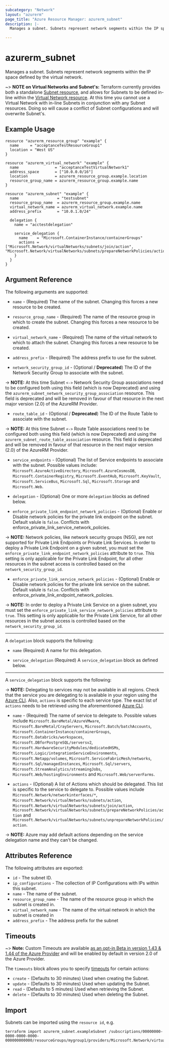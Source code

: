 ```yaml
---
subcategory: "Network"
layout: "azurerm"
page_title: "Azure Resource Manager: azurerm_subnet"
description: |-
  Manages a subnet. Subnets represent network segments within the IP space defined by the virtual network.

---
```


# azurerm_subnet

Manages a subnet. Subnets represent network segments within the IP space defined by the virtual network.

~> **NOTE on Virtual Networks and Subnet's:** Terraform currently
provides both a standalone [Subnet resource](subnet.html), and allows for Subnets to be defined in-line within the [Virtual Network resource](virtual_network.html).
At this time you cannot use a Virtual Network with in-line Subnets in conjunction with any Subnet resources. Doing so will cause a conflict of Subnet configurations and will overwrite Subnet's.

## Example Usage

```hcl
resource "azurerm_resource_group" "example" {
  name     = "acceptanceTestResourceGroup1"
  location = "West US"
}

resource "azurerm_virtual_network" "example" {
  name                = "acceptanceTestVirtualNetwork1"
  address_space       = ["10.0.0.0/16"]
  location            = azurerm_resource_group.example.location
  resource_group_name = azurerm_resource_group.example.name
}

resource "azurerm_subnet" "example" {
  name                 = "testsubnet"
  resource_group_name  = azurerm_resource_group.example.name
  virtual_network_name = azurerm_virtual_network.example.name
  address_prefix       = "10.0.1.0/24"

  delegation {
    name = "acctestdelegation"

    service_delegation {
      name    = "Microsoft.ContainerInstance/containerGroups"
      actions = ["Microsoft.Network/virtualNetworks/subnets/join/action", "Microsoft.Network/virtualNetworks/subnets/prepareNetworkPolicies/action"]
    }
  }
}
```

## Argument Reference

The following arguments are supported:

* `name` - (Required) The name of the subnet. Changing this forces a new resource to be created.

* `resource_group_name` - (Required) The name of the resource group in which to create the subnet. Changing this forces a new resource to be created.

* `virtual_network_name` - (Required) The name of the virtual network to which to attach the subnet. Changing this forces a new resource to be created.

* `address_prefix` - (Required) The address prefix to use for the subnet.

* `network_security_group_id` - (Optional / **Deprecated**) The ID of the Network Security Group to associate with the subnet.

-> **NOTE:** At this time Subnet `<->` Network Security Group associations need to be configured both using this field (which is now Deprecated) and using the `azurerm_subnet_network_security_group_association` resource. This field is deprecated and will be removed in favour of that resource in the next major version (2.0) of the AzureRM Provider.

* `route_table_id` - (Optional / **Deprecated**) The ID of the Route Table to associate with the subnet.

-> **NOTE:** At this time Subnet `<->` Route Table associations need to be configured both using this field (which is now Deprecated) and using the `azurerm_subnet_route_table_association` resource. This field is deprecated and will be removed in favour of that resource in the next major version (2.0) of the AzureRM Provider.

* `service_endpoints` - (Optional) The list of Service endpoints to associate with the subnet. Possible values include: `Microsoft.AzureActiveDirectory`, `Microsoft.AzureCosmosDB`, `Microsoft.ContainerRegistry`, `Microsoft.EventHub`, `Microsoft.KeyVault`, `Microsoft.ServiceBus`, `Microsoft.Sql`, `Microsoft.Storage` and `Microsoft.Web`.

* `delegation` - (Optional) One or more `delegation` blocks as defined below.

* `enforce_private_link_endpoint_network_policies` - (Optional) Enable or Disable network policies for the private link endpoint on the subnet. Default valule is `false`. Conflicts with enforce_private_link_service_network_policies.

-> **NOTE:** Network policies, like network security groups (NSG), are not supported for Private Link Endpoints or Private Link Services. In order to deploy a Private Link Endpoint on a given subnet, you must set the `enforce_private_link_endpoint_network_policies` attribute to `true`. This setting is only applicable for the Private Link Endpoint, for all other resources in the subnet access is controlled based on the `network_security_group_id`.

* `enforce_private_link_service_network_policies` - (Optional) Enable or Disable network policies for the private link service on the subnet. Default valule is `false`. Conflicts with enforce_private_link_endpoint_network_policies.

-> **NOTE:** In order to deploy a Private Link Service on a given subnet, you must set the `enforce_private_link_service_network_policies` attribute to `true`. This setting is only applicable for the Private Link Service, for all other resources in the subnet access is controlled based on the `network_security_group_id`.

---

A `delegation` block supports the following:

* `name` (Required) A name for this delegation.

* `service_delegation` (Required) A `service_delegation` block as defined below.

---

A `service_delegation` block supports the following:

-> **NOTE:** Delegating to services may not be available in all regions. Check that the service you are delegating to is available in your region using the [Azure CLI](https://docs.microsoft.com/en-us/cli/azure/network/vnet/subnet?view=azure-cli-latest#az-network-vnet-subnet-list-available-delegations). Also, `actions` is specific to each service type. The exact list of `actions` needs to be retrieved using the aforementioned [Azure CLI](https://docs.microsoft.com/en-us/cli/azure/network/vnet/subnet?view=azure-cli-latest#az-network-vnet-subnet-list-available-delegations).

* `name` - (Required) The name of service to delegate to. Possible values include `Microsoft.BareMetal/AzureVMware`, `Microsoft.BareMetal/CrayServers`, `Microsoft.Batch/batchAccounts`, `Microsoft.ContainerInstance/containerGroups`, `Microsoft.Databricks/workspaces`, `Microsoft.DBforPostgreSQL/serversv2`, `Microsoft.HardwareSecurityModules/dedicatedHSMs`, `Microsoft.Logic/integrationServiceEnvironments`, `Microsoft.Netapp/volumes`, `Microsoft.ServiceFabricMesh/networks`, `Microsoft.Sql/managedInstances`, `Microsoft.Sql/servers`, `Microsoft.StreamAnalytics/streamingJobs`, `Microsoft.Web/hostingEnvironments` and `Microsoft.Web/serverFarms`.

* `actions` - (Optional) A list of Actions which should be delegated. This list is specific to the service to delegate to. Possible values include `Microsoft.Network/networkinterfaces/*`, `Microsoft.Network/virtualNetworks/subnets/action`, `Microsoft.Network/virtualNetworks/subnets/join/action`, `Microsoft.Network/virtualNetworks/subnets/prepareNetworkPolicies/action` and `Microsoft.Network/virtualNetworks/subnets/unprepareNetworkPolicies/action`.

-> **NOTE:** Azure may add default actions depending on the service delegation name and they can't be changed.

## Attributes Reference

The following attributes are exported:

* `id` - The subnet ID.
* `ip_configurations` - The collection of IP Configurations with IPs within this subnet.
* `name` - The name of the subnet.
* `resource_group_name` - The name of the resource group in which the subnet is created in.
* `virtual_network_name` - The name of the virtual network in which the subnet is created in
* `address_prefix` - The address prefix for the subnet

## Timeouts

~> **Note:** Custom Timeouts are available [as an opt-in Beta in version 1.43 & 1.44 of the Azure Provider](/docs/providers/azurerm/guides/2.0-beta.html) and will be enabled by default in version 2.0 of the Azure Provider.

The `timeouts` block allows you to specify [timeouts](https://www.terraform.io/docs/configuration/resources.html#timeouts) for certain actions:

* `create` - (Defaults to 30 minutes) Used when creating the Subnet.
* `update` - (Defaults to 30 minutes) Used when updating the Subnet.
* `read` - (Defaults to 5 minutes) Used when retrieving the Subnet.
* `delete` - (Defaults to 30 minutes) Used when deleting the Subnet.

## Import

Subnets can be imported using the `resource id`, e.g.

```shell
terraform import azurerm_subnet.exampleSubnet /subscriptions/00000000-0000-0000-0000-000000000000/resourceGroups/mygroup1/providers/Microsoft.Network/virtualNetworks/myvnet1/subnets/mysubnet1
```
